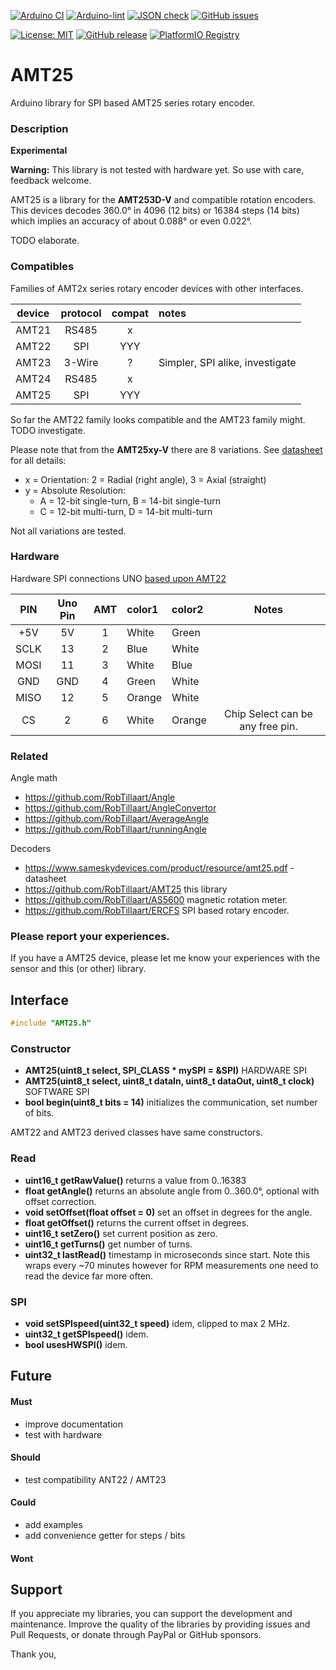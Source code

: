 
[![Arduino CI](https://github.com/RobTillaart/AMT25/workflows/Arduino%20CI/badge.svg)](https://github.com/marketplace/actions/arduino_ci)
[![Arduino-lint](https://github.com/RobTillaart/AMT25/actions/workflows/arduino-lint.yml/badge.svg)](https://github.com/RobTillaart/AMT25/actions/workflows/arduino-lint.yml)
[![JSON check](https://github.com/RobTillaart/AMT25/actions/workflows/jsoncheck.yml/badge.svg)](https://github.com/RobTillaart/AMT25/actions/workflows/jsoncheck.yml)
[![GitHub issues](https://img.shields.io/github/issues/RobTillaart/AMT25.svg)](https://github.com/RobTillaart/AMT25/issues)

[![License: MIT](https://img.shields.io/badge/license-MIT-green.svg)](https://github.com/RobTillaart/AMT25/blob/master/LICENSE)
[![GitHub release](https://img.shields.io/github/release/RobTillaart/AMT25.svg?maxAge=3600)](https://github.com/RobTillaart/AMT25/releases)
[![PlatformIO Registry](https://badges.registry.platformio.org/packages/robtillaart/library/AMT25.svg)](https://registry.platformio.org/libraries/robtillaart/AMT25)


# AMT25

Arduino library for SPI based AMT25 series rotary encoder.


### Description

**Experimental**

**Warning:** This library is not tested with hardware yet.
So use with care, feedback welcome.

AMT25 is a library for the **AMT253D-V** and compatible rotation encoders.
This devices decodes 360.0° in 4096 (12 bits) or 16384 steps (14 bits)
which implies an accuracy of about 0.088° or even 0.022°.

TODO elaborate.



### Compatibles

Families of AMT2x series rotary encoder devices with other interfaces.

|  device  |  protocol  |  compat  |  notes  |
|:--------:|:----------:|:--------:|:--------|
|  AMT21   |   RS485    |    x     |
|  AMT22   |    SPI     |   YYY    |
|  AMT23   |  3-Wire    |    ?     |  Simpler, SPI alike, investigate
|  AMT24   |   RS485    |    x     |
|  AMT25   |    SPI     |   YYY    |

So far the AMT22 family looks compatible and the AMT23 family might.
TODO investigate.

Please note that from the **AMT25xy-V** there are 8 variations.
See [datasheet](https://www.sameskydevices.com/product/resource/amt25.pdf)
for all details:
- x = Orientation: 2 = Radial (right angle), 3 = Axial (straight)
- y = Absolute Resolution:
  - A = 12-bit single-turn, B = 14-bit single-turn
  - C = 12-bit multi-turn,  D = 14-bit multi-turn

Not all variations are tested.


### Hardware

Hardware SPI connections UNO
[based upon AMT22](https://www.sameskydevices.com/product/resource/sample-code/amt22)

|  PIN   |  Uno Pin  |  AMT  |  color1  |  color2  |  Notes  |
|:------:|:---------:|:-----:|:---------|:---------|:-------:|
|  +5V   |    5V     |   1   |  White   |  Green   |
|  SCLK  |    13     |   2   |  Blue    |  White   |
|  MOSI  |    11     |   3   |  White   |  Blue    |
|  GND   |    GND    |   4   |  Green   |  White   |
|  MISO  |    12     |   5   |  Orange  |  White   |
|  CS    |     2     |   6   |  White   |  Orange  |  Chip Select can be any free pin.


### Related

Angle math

- https://github.com/RobTillaart/Angle
- https://github.com/RobTillaart/AngleConvertor
- https://github.com/RobTillaart/AverageAngle
- https://github.com/RobTillaart/runningAngle

Decoders

- https://www.sameskydevices.com/product/resource/amt25.pdf - datasheet
- https://github.com/RobTillaart/AMT25 this library
- https://github.com/RobTillaart/AS5600 magnetic rotation meter.
- https://github.com/RobTillaart/ERCFS SPI based rotary encoder.


### Please report your experiences.

If you have a AMT25 device, please let me know your experiences
with the sensor and this (or other) library.


## Interface

```cpp
#include "AMT25.h"
```

### Constructor

- **AMT25(uint8_t select, __SPI_CLASS__ \* mySPI = &SPI)** HARDWARE SPI
- **AMT25(uint8_t select, uint8_t dataIn, uint8_t dataOut, uint8_t clock)** SOFTWARE SPI
- **bool begin(uint8_t bits = 14)** initializes the communication, set number of bits.

AMT22 and AMT23 derived classes have same constructors.


### Read

- **uint16_t getRawValue()** returns a value from 0..16383
- **float getAngle()** returns an absolute angle from 0..360.0°, optional
with offset correction.
- **void setOffset(float offset = 0)** set an offset in degrees for the angle.
- **float getOffset()** returns the current offset in degrees.
- **uint16_t setZero()** set current position as zero.
- **uint16_t getTurns()** get number of turns.
- **uint32_t lastRead()** timestamp in microseconds since start.
Note this wraps every ~70 minutes however for RPM measurements one
need to read the device far more often.


### SPI

- **void setSPIspeed(uint32_t speed)** idem, clipped to max 2 MHz.
- **uint32_t getSPIspeed()** idem.
- **bool usesHWSPI()** idem.


## Future

#### Must

- improve documentation
- test with hardware

#### Should

- test compatibility ANT22 / AMT23

#### Could

- add examples
- add convenience getter for steps / bits

#### Wont


## Support

If you appreciate my libraries, you can support the development and maintenance.
Improve the quality of the libraries by providing issues and Pull Requests, or
donate through PayPal or GitHub sponsors.

Thank you,

